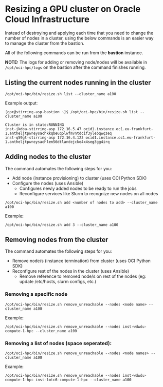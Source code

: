 # Resizing a GPU cluster on Oracle Cloud Infrastructure

Instead of destroying and applying each time that you need to change the number of nodes in a cluster, using the below commands is an easier way to manage the cluster from the bastion.

All of the following commands can be run from the **bastion** instance.

**NOTE:** The logs for adding or removing node/nodes will be available in `/opt/oci-hpc/logs` on the bastion after the command finishes running.

## Listing the current nodes running in the cluster

```
/opt/oci-hpc/bin/resize.sh list --cluster_name a100
```

Example output:

```
[opc@stirring-asp-bastion ~]$ /opt/oci-hpc/bin/resize.sh list --cluster_name a100

Cluster is in state:RUNNING
inst-jkdoa-stirring-asp 172.16.5.47 ocid1.instance.oc1.eu-frankfurt-1.antheljtpwneysachkkqbeuq5lwfmvntdcif3ylebqwqzeq
inst-q59gt-stirring-asp 172.16.4.123 ocid1.instance.oc1.eu-frankfurt-1.antheljtpwneysachlen56dtlandejcke4x4seg3gg4irq
```

## Adding nodes to the cluster

The command automates the following steps for you:

- Add node (instance provisioning) to cluster (uses OCI Python SDK)
- Configure the nodes (uses Ansible)
  -  Configures newly added nodes to be ready to run the jobs
  -  Reconfigure services like Slurm to recognize new nodes on all nodes

```
/opt/oci-hpc/bin/resize.sh add <number of nodes to add> --cluster_name a100
```

Example:

```
/opt/oci-hpc/bin/resize.sh add 3 --cluster_name a100
```

## Removing nodes from the cluster

The command automates the following steps for you:

- Remove node/s (instance termination) from cluster (uses OCI Python SDK)
- Reconfigure rest of the nodes in the cluster  (uses Ansible)
  -  Remove reference to removed node/s on rest of the nodes (eg: update /etc/hosts, slurm configs, etc.)

### Removing a specific node

```
/opt/oci-hpc/bin/resize.sh remove_unreachable --nodes <node name> --cluster_name a100
```

Example: 
```
/opt/oci-hpc/bin/resize.sh remove_unreachable --nodes inst-wdwdu-compute-1-hpc --cluster_name a100
```

### Removing a list of nodes (space seperated):

```
/opt/oci-hpc/bin/resize.sh remove_unreachable --nodes <node names> --cluster_name a100
```

Example: 
```
/opt/oci-hpc/bin/resize.sh remove_unreachable --nodes inst-wdwdu-compute-1-hpc inst-lotc6-compute-1-hpc --cluster_name a100
```
